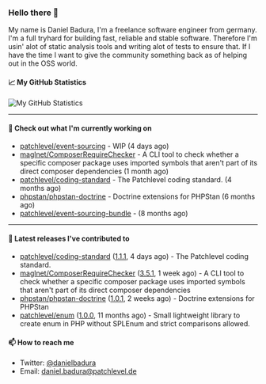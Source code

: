 ### Hello there 👋

My name is Daniel Badura, I'm a freelance software engineer from germany. I'm a full tryhard for building fast, reliable and stable software. 
Therefore I'm usin' alot of static analysis tools and writing alot of tests to ensure that. If I have the time I want to give the community something back as of helping out in the OSS world.

#### 📈 My GitHub Statistics

![My GitHub Statistics](https://github-readme-stats.vercel.app/api?username=DanielBadura&show_icons=true&count_private=true&hide_title=true)

---

#### 👷 Check out what I'm currently working on

- [patchlevel/event-sourcing](https://github.com/patchlevel/event-sourcing) - WIP (4 days ago)
- [maglnet/ComposerRequireChecker](https://github.com/maglnet/ComposerRequireChecker) - A CLI tool to check whether a specific composer package uses imported symbols that aren&#39;t part of its direct composer dependencies (1 month ago)
- [patchlevel/coding-standard](https://github.com/patchlevel/coding-standard) - The Patchlevel coding standard. (4 months ago)
- [phpstan/phpstan-doctrine](https://github.com/phpstan/phpstan-doctrine) - Doctrine extensions for PHPStan (6 months ago)
- [patchlevel/event-sourcing-bundle](https://github.com/patchlevel/event-sourcing-bundle) -  (8 months ago)

---

#### 🔭 Latest releases I've contributed to

- [patchlevel/coding-standard](https://github.com/patchlevel/coding-standard) ([1.1.1](https://github.com/patchlevel/coding-standard/releases/tag/1.1.1), 4 days ago) - The Patchlevel coding standard.
- [maglnet/ComposerRequireChecker](https://github.com/maglnet/ComposerRequireChecker) ([3.5.1](https://github.com/maglnet/ComposerRequireChecker/releases/tag/3.5.1), 1 week ago) - A CLI tool to check whether a specific composer package uses imported symbols that aren&#39;t part of its direct composer dependencies
- [phpstan/phpstan-doctrine](https://github.com/phpstan/phpstan-doctrine) ([1.0.1](https://github.com/phpstan/phpstan-doctrine/releases/tag/1.0.1), 2 weeks ago) - Doctrine extensions for PHPStan
- [patchlevel/enum](https://github.com/patchlevel/enum) ([1.0.0](https://github.com/patchlevel/enum/releases/tag/1.0.0), 11 months ago) - Small lightweight library to create enum in PHP without SPLEnum and strict comparisons allowed.

#### 📫 How to reach me

- Twitter: [@danielbadura](https://twitter.com/danielbadura)
- Email: [daniel.badura@patchlevel.de](mailto:daniel.badura@patchlevel.de)
